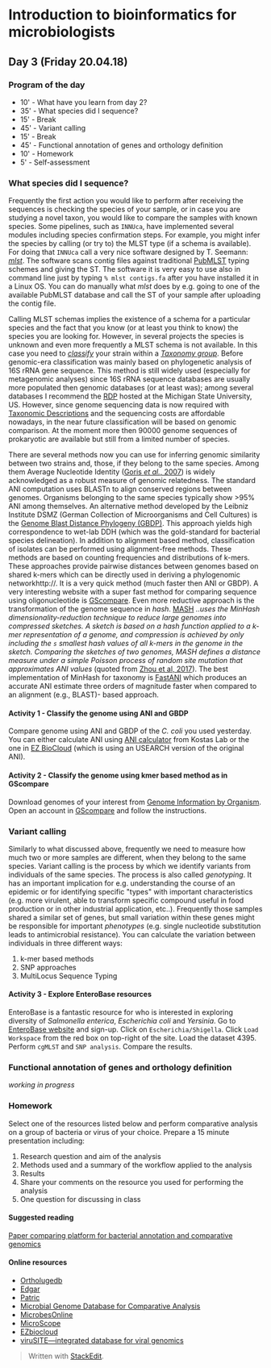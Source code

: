 ﻿# Introduction to bioinformatics for microbiologists

## Day 3 (Friday 20.04.18)

### Program of the day

* 10'  - What have you learn from day 2?
* 35' - What species did I sequence?
* 15' - Break
* 45' - Variant calling 
* 15' - Break
* 45' - Functional annotation of genes and orthology definition
* 10' - Homework 
*  5' - Self-assessment 
### What species did I sequence?
Frequently the first action you would like to perform after receiving the sequences is checking the species of your sample, or in case you are studying a novel taxon, you would like to compare the samples with known species. Some pipelines, such as `INNUca`, have implemented several modules including species confirmation steps. For example, you might infer the species by calling (or try to) the MLST type (if a schema is available). For doing that `INNUca` call a very nice software designed by T. Seemann: [*mlst*](https://github.com/tseemann/mlst). The software scans contig files against traditional [PubMLST](https://pubmlst.org/databases/) typing schemes and giving the ST. The software it is very easy to use also in command line just by typing `% mlst contigs.fa` after you have installed it in a Linux OS. You can do manually what *mlst* does by e.g. going to one of the available PubMLST database and call the ST of your sample after uploading the contig file. 

Calling MLST schemas implies the existence of a schema for a particular species and the fact that you know (or at least you think to know) the species you are looking for. However, in several projects the species is unknown and even more frequently a MLST schema is not available. In this case you need to [*classify*](http://www.bacterio.net/-classification.html) your strain within a [*Taxonomy group*](http://www.bacterio.net/-classifphyla.html). Before genomic-era classification was mainly based on phylogenetic analysis of 16S rRNA gene sequence. This method is still widely used (especially for metagenomic analyses) since 16S rRNA sequence databases are usually more populated then genomic databases (or at least was); among several databases I recommend the [RDP](https://rdp.cme.msu.edu/misc/contacts.jsp) hosted at the Michigan State University, US. However, since genome sequencing data is now required with [Taxonomic Descriptions](http://ijs.microbiologyresearch.org/content/Genome_data_required_IJSEM) and the sequencing costs are affordable nowadays, in the near future classification will be based on genomic comparison. At the moment more then 90000 genome sequences of prokaryotic are available but still from a limited number of species.

There are several methods now you can use for inferring genomic similarity between two strains and, those, if they belong to the same species. Among them Average Nucleotide Identity ([Goris  _et al._, 2007](http://www.ncbi.nlm.nih.gov/pubmed/17220447)) is widely acknowledged as a robust measure of genomic relatedness. The standard ANI computation uses BLASTn to align conserved regions between genomes. Organisms belonging to the same species typically show >95% ANI among themselves. An alternative method developed by the Leibniz Institute DSMZ (German Collection of Microorganisms and Cell Cultures) is the [Genome Blast Distance Phylogeny (GBDP)](https://ggdc.dsmz.de/docs/Slides_about_GGDC_from_Hans-Peter_Klenk_as_used_in_his_2014_Bergey_Award_acceptance_speak.pdf). This approach yields high correspondence to wet-lab DDH (which was the gold-standard for bacterial species delineation).
In addition to alignment based method, classification of isolates can be performed using alignment-free methods. These methods are based on counting frequencies and distributions of k-mers. These approaches provide pairwise distances between genomes based on shared k-mers which can be directly used in deriving a phylogenomic networkhttp://. It is a very quick method (much faster then ANI or GBDP). A very interesting website with a super fast method for comparing sequence using oligonucleotide is [GScompare](http://gscompare.ehu.eus/). Even more reductive approach is the transformation of the genome sequence in *hash*. [MASH](http://mash.readthedocs.io/en/latest/) *..uses the MinHash dimensionality-reduction technique to reduce large genomes into compressed sketches. A sketch is based on a hash function applied to a k-mer representation of a genome, and compression is achieved by only including the `s` smallest hash values of all k-mers in the genome in the  sketch. Comparing the sketches of two genomes, MASH defines a distance measure under a simple Poisson process of random site mutation that approximates ANI values* (quoted from [Zhou et al, 2017](https://www.biorxiv.org/content/biorxiv/early/2017/11/09/215707.full.pdf)). The best implementation of MinHash for taxonomy is [FastANI](https://github.com/ParBLiSS/FastANI) which produces an accurate ANI estimate three orders of magnitude faster when compared to an alignment (e.g., BLAST)- based approach.
#### Activity 1 - Classify the genome using ANI and GBDP
Compare genome using ANI and GBDP of the *C. coli* you used yesterday. You can either calculate ANI using [ANI calculator](http://enve-omics.ce.gatech.edu/ani/) from Kostas Lab or the one in [EZ BioCloud](https://www.ezbiocloud.net/tools/ani) (which is using an USEARCH version of the original ANI).
#### Activity 2 - Classify the genome using kmer based method as in GScompare
Download genomes of your interest from [Genome Information by Organism](https://www.ncbi.nlm.nih.gov/genome/browse/). Open an account in [GScompare](http://gscompare.ehu.eus/) and follow the instructions. 
### Variant calling
Similarly to what discussed above, frequently we need to measure how much two or more samples are different, when they belong to the same species. Variant calling is the process by which we identify variants from individuals of the same species. The process is also called *genotyping*. It has an important implication for e.g. understanding the course of an epidemic or for identifying specific "types" with important characteristics (e.g. more virulent, able to transform specific compound useful in food production or in other industrial application, etc..). Frequently those samples shared a similar set of genes, but small variation within these genes might be responsible for important *phenotypes* (e.g. single nucleotide substitution leads to antimicrobial resistance). You can calculate the variation between individuals in three different ways:
1. k-mer based methods
2. SNP approaches
3. MultiLocus Sequence Typing 
#### Activity 3 - Explore EnteroBase resources
EnteroBase is a fantastic resource for who is interested in exploring diversity of *Salmonella enterica*, *Escherichia coli* and *Yersinia*. Go to [EnteroBase website](http://enterobase.warwick.ac.uk/species/index/senterica) and sign-up. Click on `Escherichia/Shigella`. Click `Load Workspace` from the red box on top-right of the site. Load the dataset 4395. Perform `cgMLST` and `SNP analysis`. Compare the results.
### Functional annotation of genes and orthology definition
*working in progress* 
### Homework
Select one of the resources listed below and perform comparative analysis on a group of bacteria or virus of your choice.
Prepare a 15 minute presentation including:
1. Research question and aim of the analysis
2. Methods used and a summary of the workflow applied to the analysis
3. Results 
4. Share your comments on the resource you used for performing the analysis
5. One question for discussing in class
#### Suggested reading
[Paper comparing platform for bacterial annotation and comparative genomics](https://www.sciencedirect.com/science/article/pii/S0168165617315225?via%3Dihub)
#### Online resources
* [Ortholugedb](http://www.pathogenomics.sfu.ca/ortholugedb/)
* [Edgar](https://edgar.computational.bio.uni-giessen.de/cgi-bin/edgar_login.cgi?cookie_test=1&open=1)
* [Patric](https://www.patricbrc.org/)
* [Microbial Genome Database for Comparative Analysis](http://mbgd.genome.ad.jp/)
* [MicrobesOnline](http://www.microbesonline.org/)
* [MicroScope](http://www.genoscope.cns.fr/agc/microscope/home/index.php)
* [EZbiocloud](https://www.ezbiocloud.net/)
* [viruSITE—integrated database for viral genomics](http://www.virusite.org/)

> Written with [StackEdit](https://stackedit.io/).
